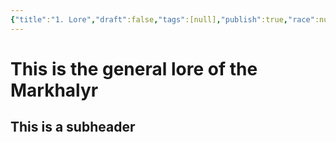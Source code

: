 ```yaml
---
{"title":"1. Lore","draft":false,"tags":[null],"publish":true,"race":null,"culture":null,"path":"2. The Races/3. The Markhalyr/1. Lore.md","permalink":"/2-the-races/3-the-markhalyr/1-lore/","PassFrontmatter":true}
---
```


# This is the general lore of the Markhalyr

## This is a subheader